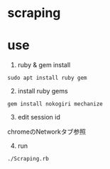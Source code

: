 # scraping

# use

1. ruby & gem install

`sudo apt install ruby gem`

2. install ruby gems

`gem install nokogiri mechanize`

3. edit session id

chromeのNetworkタブ参照

4. run

`./Scraping.rb`
